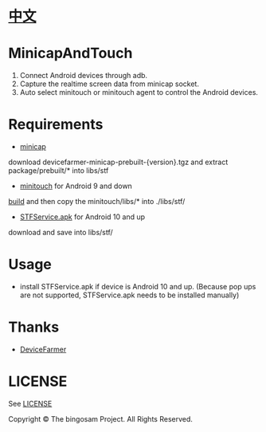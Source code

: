 # [中文](README_Chinese.md)

# MinicapAndTouch

1. Connect Android devices through adb.
2. Capture the realtime screen data from minicap socket.
3. Auto select minitouch or minitouch agent to control the Android devices. 

# Requirements

- [minicap](https://github.com/DeviceFarmer/minicap/releases) 

download devicefarmer-minicap-prebuilt-{version}.tgz and extract  package/prebuilt/* into libs/stf
- [minitouch](https://github.com/DeviceFarmer/minitouch) for Android 9 and down

[build](https://github.com/DeviceFarmer/minitouch#Building) and then copy the minitouch/libs/* into ./libs/stf/
- [STFService.apk](https://github.com/DeviceFarmer/STFService.apk/releases)  for Android 10 and up

download and save into libs/stf/

# Usage
- install STFService.apk if device is Android 10 and up. (Because pop ups are not supported, STFService.apk needs to be installed manually)


# Thanks

- [DeviceFarmer](https://github.com/DeviceFarmer)

# LICENSE

See [LICENSE](LICENSE)

Copyright © The bingosam Project. All Rights Reserved.